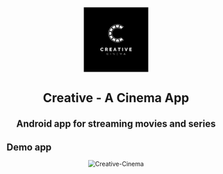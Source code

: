 <p align="center">
  <img src="Creative_cinema.jpg" width="150" title="Creative-Cinema">
</p>
<div>
<center>
  
# Creative - A Cinema App
## Android app for streaming movies and series
  </center>
</div>


<p align="center"> 
  
## Demo app 
</p>
<p align="center"><img src="creative-cinema-demo.gif" width="300" title="Creative-Cinema"></p>
